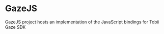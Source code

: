 GazeJS
======

GazeJS project hosts an implementation of the JavaScript bindings for Tobii Gaze SDK
